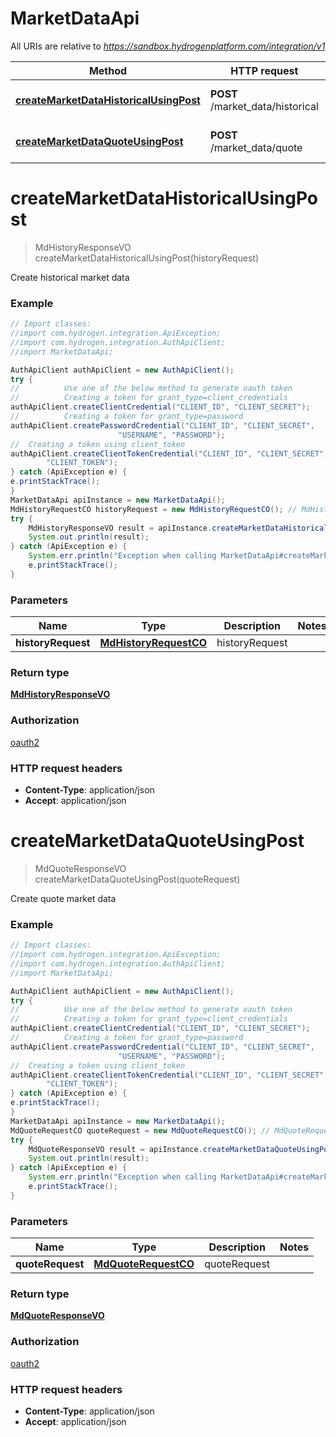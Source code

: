 # MarketDataApi

All URIs are relative to *https://sandbox.hydrogenplatform.com/integration/v1*

Method | HTTP request | Description
------------- | ------------- | -------------
[**createMarketDataHistoricalUsingPost**](MarketDataApi.md#createMarketDataHistoricalUsingPost) | **POST** /market_data/historical | Create historical market data
[**createMarketDataQuoteUsingPost**](MarketDataApi.md#createMarketDataQuoteUsingPost) | **POST** /market_data/quote | Create quote market data


<a name="createMarketDataHistoricalUsingPost"></a>
# **createMarketDataHistoricalUsingPost**
> MdHistoryResponseVO createMarketDataHistoricalUsingPost(historyRequest)

Create historical market data

### Example
```java
// Import classes:
//import com.hydrogen.integration.ApiException;
//import com.hydrogen.integration.AuthApiClient;
//import MarketDataApi;

AuthApiClient authApiClient = new AuthApiClient();
try {
//          Use one of the below method to generate oauth token        
//          Creating a token for grant_type=client_credentials            
authApiClient.createClientCredential("CLIENT_ID", "CLIENT_SECRET");
//          Creating a token for grant_type=password
authApiClient.createPasswordCredential("CLIENT_ID", "CLIENT_SECRET",
                        "USERNAME", "PASSWORD");     
//  Creating a token using client_token
authApiClient.createClientTokenCredential("CLIENT_ID", "CLIENT_SECRET",
        "CLIENT_TOKEN");      
} catch (ApiException e) {
e.printStackTrace();
}
MarketDataApi apiInstance = new MarketDataApi();
MdHistoryRequestCO historyRequest = new MdHistoryRequestCO(); // MdHistoryRequestCO | historyRequest
try {
    MdHistoryResponseVO result = apiInstance.createMarketDataHistoricalUsingPost(historyRequest);
    System.out.println(result);
} catch (ApiException e) {
    System.err.println("Exception when calling MarketDataApi#createMarketDataHistoricalUsingPost");
    e.printStackTrace();
}
```

### Parameters

Name | Type | Description  | Notes
------------- | ------------- | ------------- | -------------
 **historyRequest** | [**MdHistoryRequestCO**](MdHistoryRequestCO.md)| historyRequest |

### Return type

[**MdHistoryResponseVO**](MdHistoryResponseVO.md)

### Authorization

[oauth2](../README.md#oauth2)

### HTTP request headers

 - **Content-Type**: application/json
 - **Accept**: application/json

<a name="createMarketDataQuoteUsingPost"></a>
# **createMarketDataQuoteUsingPost**
> MdQuoteResponseVO createMarketDataQuoteUsingPost(quoteRequest)

Create quote market data

### Example
```java
// Import classes:
//import com.hydrogen.integration.ApiException;
//import com.hydrogen.integration.AuthApiClient;
//import MarketDataApi;

AuthApiClient authApiClient = new AuthApiClient();
try {
//          Use one of the below method to generate oauth token        
//          Creating a token for grant_type=client_credentials            
authApiClient.createClientCredential("CLIENT_ID", "CLIENT_SECRET");
//          Creating a token for grant_type=password
authApiClient.createPasswordCredential("CLIENT_ID", "CLIENT_SECRET",
                        "USERNAME", "PASSWORD");     
//  Creating a token using client_token
authApiClient.createClientTokenCredential("CLIENT_ID", "CLIENT_SECRET",
        "CLIENT_TOKEN");      
} catch (ApiException e) {
e.printStackTrace();
}
MarketDataApi apiInstance = new MarketDataApi();
MdQuoteRequestCO quoteRequest = new MdQuoteRequestCO(); // MdQuoteRequestCO | quoteRequest
try {
    MdQuoteResponseVO result = apiInstance.createMarketDataQuoteUsingPost(quoteRequest);
    System.out.println(result);
} catch (ApiException e) {
    System.err.println("Exception when calling MarketDataApi#createMarketDataQuoteUsingPost");
    e.printStackTrace();
}
```

### Parameters

Name | Type | Description  | Notes
------------- | ------------- | ------------- | -------------
 **quoteRequest** | [**MdQuoteRequestCO**](MdQuoteRequestCO.md)| quoteRequest |

### Return type

[**MdQuoteResponseVO**](MdQuoteResponseVO.md)

### Authorization

[oauth2](../README.md#oauth2)

### HTTP request headers

 - **Content-Type**: application/json
 - **Accept**: application/json

